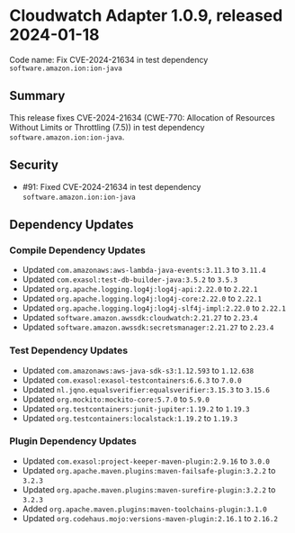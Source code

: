 # Cloudwatch Adapter 1.0.9, released 2024-01-18

Code name: Fix CVE-2024-21634 in test dependency `software.amazon.ion:ion-java`

## Summary

This release fixes CVE-2024-21634 (CWE-770: Allocation of Resources Without Limits or Throttling (7.5)) in test dependency `software.amazon.ion:ion-java`.

## Security

* #91: Fixed CVE-2024-21634 in test dependency `software.amazon.ion:ion-java`

## Dependency Updates

### Compile Dependency Updates

* Updated `com.amazonaws:aws-lambda-java-events:3.11.3` to `3.11.4`
* Updated `com.exasol:test-db-builder-java:3.5.2` to `3.5.3`
* Updated `org.apache.logging.log4j:log4j-api:2.22.0` to `2.22.1`
* Updated `org.apache.logging.log4j:log4j-core:2.22.0` to `2.22.1`
* Updated `org.apache.logging.log4j:log4j-slf4j-impl:2.22.0` to `2.22.1`
* Updated `software.amazon.awssdk:cloudwatch:2.21.27` to `2.23.4`
* Updated `software.amazon.awssdk:secretsmanager:2.21.27` to `2.23.4`

### Test Dependency Updates

* Updated `com.amazonaws:aws-java-sdk-s3:1.12.593` to `1.12.638`
* Updated `com.exasol:exasol-testcontainers:6.6.3` to `7.0.0`
* Updated `nl.jqno.equalsverifier:equalsverifier:3.15.3` to `3.15.6`
* Updated `org.mockito:mockito-core:5.7.0` to `5.9.0`
* Updated `org.testcontainers:junit-jupiter:1.19.2` to `1.19.3`
* Updated `org.testcontainers:localstack:1.19.2` to `1.19.3`

### Plugin Dependency Updates

* Updated `com.exasol:project-keeper-maven-plugin:2.9.16` to `3.0.0`
* Updated `org.apache.maven.plugins:maven-failsafe-plugin:3.2.2` to `3.2.3`
* Updated `org.apache.maven.plugins:maven-surefire-plugin:3.2.2` to `3.2.3`
* Added `org.apache.maven.plugins:maven-toolchains-plugin:3.1.0`
* Updated `org.codehaus.mojo:versions-maven-plugin:2.16.1` to `2.16.2`
